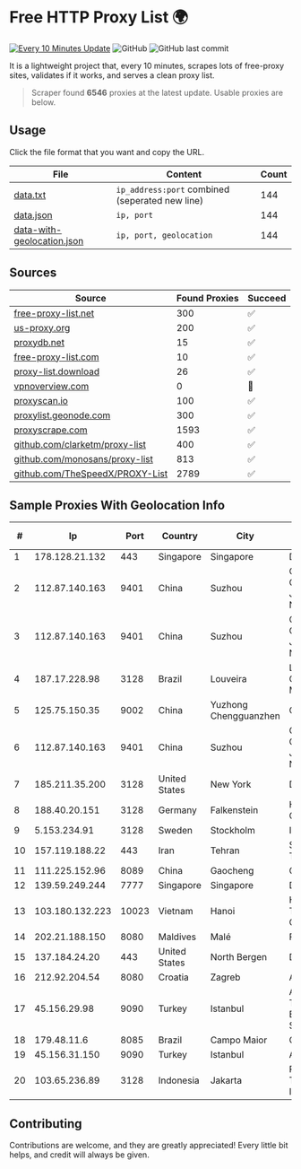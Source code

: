 
# Free HTTP Proxy List 🌍

[![Every 10 Minutes Update](https://github.com/mertguvencli/http-proxy-list/actions/workflows/main.yml/badge.svg?branch=main)](https://github.com/mertguvencli/http-proxy-list/actions/workflows/main.yml)
![GitHub](https://img.shields.io/github/license/mertguvencli/http-proxy-list)
![GitHub last commit](https://img.shields.io/github/last-commit/mertguvencli/http-proxy-list)

It is a lightweight project that, every 10 minutes, scrapes lots of free-proxy sites, validates if it works, and serves a clean proxy list.


> Scraper found **6546** proxies at the latest update. Usable proxies are below.

## Usage

Click the file format that you want and copy the URL.


|File|Content|Count|
|----|-------|-----|
|[data.txt](https://raw.githubusercontent.com/mertguvencli/http-proxy-list/main/proxy-list/data.txt)|`ip_address:port` combined (seperated new line)|144|
|[data.json](https://raw.githubusercontent.com/mertguvencli/http-proxy-list/main/proxy-list/data.json)|`ip, port`|144|
|[data-with-geolocation.json](https://raw.githubusercontent.com/mertguvencli/http-proxy-list/main/proxy-list/data-with-geolocation.json)|`ip, port, geolocation`|144|

## Sources

|Source|Found Proxies|Succeed|
|------|-------------|-------|
|[free-proxy-list.net](https://free-proxy-list.net)|300|✅|
|[us-proxy.org](https://www.us-proxy.org)|200|✅|
|[proxydb.net](http://proxydb.net)|15|✅|
|[free-proxy-list.com](https://free-proxy-list.com/?page=&port=&type%5B%5D=http&type%5B%5D=https&up_time=0&search=Search)|10|✅|
|[proxy-list.download](https://www.proxy-list.download/HTTP)|26|✅|
|[vpnoverview.com](https://vpnoverview.com/privacy/anonymous-browsing/free-proxy-servers)|0|🚫|
|[proxyscan.io](https://www.proxyscan.io)|100|✅|
|[proxylist.geonode.com](https://proxylist.geonode.com/api/proxy-list?limit=300&page=1&sort_by=lastChecked&sort_type=desc&protocols=http,https)|300|✅|
|[proxyscrape.com](https://api.proxyscrape.com/v2/?request=displayproxies&protocol=http&timeout=10000&country=all&ssl=all&anonymity=all)|1593|✅|
|[github.com/clarketm/proxy-list](https://raw.githubusercontent.com/clarketm/proxy-list/master/proxy-list-raw.txt)|400|✅|
|[github.com/monosans/proxy-list](https://raw.githubusercontent.com/monosans/proxy-list/main/proxies/http.txt)|813|✅|
|[github.com/TheSpeedX/PROXY-List](https://raw.githubusercontent.com/TheSpeedX/PROXY-List/master/http.txt)|2789|✅|


## Sample Proxies With Geolocation Info

|#|Ip|Port|Country|City|Internet Service Provider|
|-|--|----|-------|----|-------------------------|
|1|178.128.21.132|443|Singapore|Singapore|DigitalOcean, LLC|
|2|112.87.140.163|9401|China|Suzhou|China Unicom CHINA169 Jiangsu Province Network|
|3|112.87.140.163|9401|China|Suzhou|China Unicom CHINA169 Jiangsu Province Network|
|4|187.17.228.98|3128|Brazil|Louveira|Lantec Comunicacao Multimidia Ltda|
|5|125.75.150.35|9002|China|Yuzhong Chengguanzhen|China Telecom|
|6|112.87.140.163|9401|China|Suzhou|China Unicom CHINA169 Jiangsu Province Network|
|7|185.211.35.200|3128|United States|New York|Dedipath|
|8|188.40.20.151|3128|Germany|Falkenstein|Hetzner Online GmbH|
|9|5.153.234.91|3128|Sweden|Stockholm|Inter Connects Inc|
|10|157.119.188.22|443|Iran|Tehran|Sindad Network Technology Ltd.|
|11|111.225.152.96|8089|China|Gaocheng|Chinanet|
|12|139.59.249.244|7777|Singapore|Singapore|DigitalOcean, LLC|
|13|103.180.132.223|10023|Vietnam|Hanoi|Httvserver Technology Company Limited|
|14|202.21.188.150|8080|Maldives|Malé|Focus Infocom|
|15|137.184.24.20|443|United States|North Bergen|DigitalOcean, LLC|
|16|212.92.204.54|8080|Croatia|Zagreb|A1 Hrvatska d.o.o|
|17|45.156.29.98|9090|Turkey|Istanbul|Atlantis Telekomunikasyon Bilisim Hizmetleri San. Tic. Ltd|
|18|179.48.11.6|8085|Brazil|Campo Maior|Carnaubanet Ltda|
|19|45.156.31.150|9090|Turkey|Istanbul|ATLANTIS|
|20|103.65.236.89|3128|Indonesia|Jakarta|PT Berkah Solusi Teknologi Informasi|



## Contributing

Contributions are welcome, and they are greatly appreciated! Every
little bit helps, and credit will always be given.

